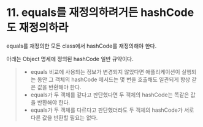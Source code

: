 # 11. equals를 재정의하려거든 hashCode도 재정의하라

equals를 재정의한 모든 class에서 hashCode를 재정의해야 한다.

아래는 Object 명세에 정의된 hashCode 일반 규약이다.

> - equals 비교에 사용되는 정보가 변경되지 않았다면 애플리케이션이 실행되는 동안 그 객체의 hashCode 메서드는 몇 번을 호출해도 일관되게 항상 같은 값을 반환해야 한다.
> - equals가 두 객체를 같다고 판단했다면 두 객체의 hashCode는 똑같은 값을 반환해야 한다.
> - equals가 두 객체를 다르다고 판단했더라도 두 객체의 hashCode가 서로 다른 값을 반환할 필요는 없다.
